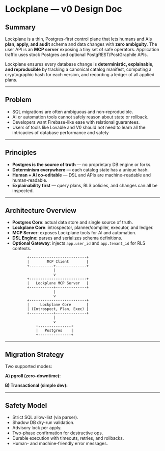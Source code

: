# Lockplane — v0 Design Doc

## Summary
Lockplane is a thin, Postgres-first control plane that lets humans and AIs **plan, apply, and audit**
schema and data changes with **zero ambiguity**. The user API is an **MCP server** exposing a tiny set
of safe operators. Application traffic uses stock Postgres and optional PostgREST/PostGraphile APIs.

Lockplane ensures every database change is **deterministic, explainable, and reproducible** by
tracking a canonical catalog manifest, computing a cryptographic hash for each version, and
recording a ledger of all applied plans.

---

## Problem

- SQL migrations are often ambiguous and non-reproducible.
- AI or automation tools cannot safely reason about state or rollback.
- Developers want Firebase-like ease with relational guarantees.
- Users of tools like Lovable and V0 should not need to learn all the intricacies of database
  performance and safety

---

## Principles

- **Postgres is the source of truth** — no proprietary DB engine or forks.
- **Determinism everywhere** — each catalog state has a unique hash.
- **Human + AI co-editable** — DSL and APIs are machine-readable and human-readable.
- **Explainability first** — query plans, RLS policies, and changes can all be inspected.

---

## Architecture Overview
- **Postgres Core**: actual data store and single source of truth.
- **Lockplane Core**: introspector, planner/compiler, executor, and ledger.
- **MCP Server**: exposes Lockplane tools for AI and automation.
- **DSL Engine**: parses and serializes schema definitions.
- **Optional Gateway**: injects `app.user_id` and `app.tenant_id` for RLS contexts.

```text
          +--------------------------+
          |        MCP Client        |
          +-----------+--------------+
                      |
                      v
          +--------------------------+
          |   Lockplane MCP Server   |
          +-----------+--------------+
                      |
                      v
          +--------------------------+
          |     Lockplane Core       |
          | (Introspect, Plan, Exec) |
          +-----------+--------------+
                      |
                      v
              +---------------+
              |   Postgres    |
              +---------------+
```
---

## Migration Strategy

Two supported modes:

**A) pgroll (zero-downtime):**

**B) Transactional (simple dev):**

---

## Safety Model

- Strict SQL allow-list (via parser).
- Shadow DB dry-run validation.
- Advisory lock per apply.
- Two-phase confirmation for destructive ops.
- Durable execution with timeouts, retries, and rollbacks.
- Human- and machine-friendly error messages.


